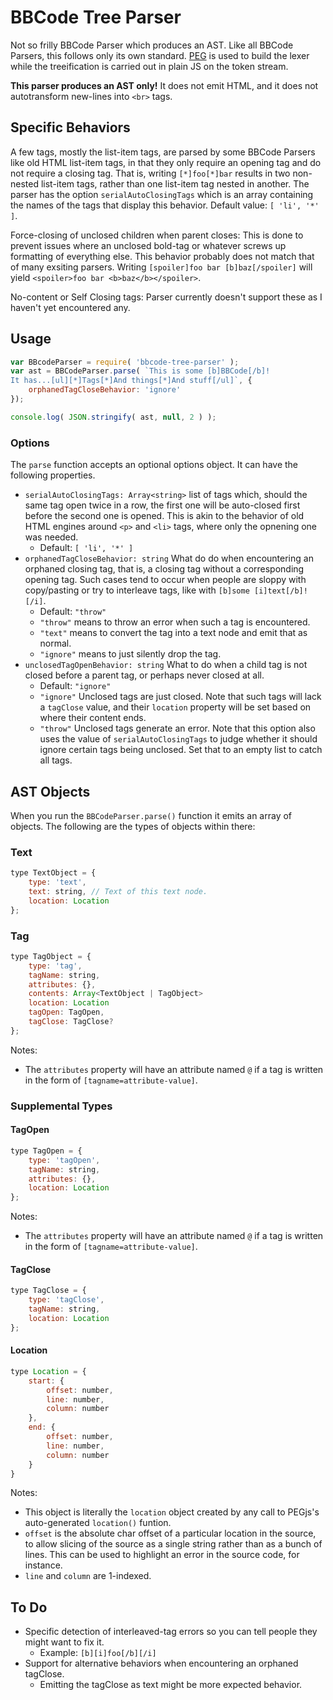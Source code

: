 BBCode Tree Parser
==================

Not so frilly BBCode Parser which produces an AST.  Like all BBCode Parsers, this follows only its own standard.  [PEG][pegjs] is used to build the lexer while the treeification is carried out in plain JS on the token stream.

__This parser produces an AST only!__  It does not emit HTML, and it does not autotransform new-lines into `<br>` tags.

[pegjs]:http://pegjs.org/



Specific Behaviors
------------------

A few tags, mostly the list-item tags, are parsed by some BBCode Parsers like old HTML list-item tags, in that they only require an opening tag and do not require a closing tag.  That is, writing `[*]foo[*]bar` results in two non-nested list-item tags, rather than one list-item tag nested in another.  The parser has the option `serialAutoClosingTags` which is an array containing the names of the tags that display this behavior.  Default value: `[ 'li', '*' ]`.

Force-closing of unclosed children when parent closes: This is done to prevent issues where an unclosed bold-tag or whatever screws up formatting of everything else.  This behavior probably does not match that of many exsiting parsers.  Writing `[spoiler]foo bar [b]baz[/spoiler]` will yield `<spoiler>foo bar <b>baz</b></spoiler>`.

No-content or Self Closing tags: Parser currently doesn't support these as I haven't yet encountered any.



Usage
-----

```js
var BBcodeParser = require( 'bbcode-tree-parser' );
var ast = BBCodeParser.parse( `This is some [b]BBCode[/b]!
It has...[ul][*]Tags[*]And things[*]And stuff[/ul]`, {
	orphanedTagCloseBehavior: 'ignore'
});

console.log( JSON.stringify( ast, null, 2 ) );
```

### Options

The `parse` function accepts an optional options object.  It can have the following properties.

- `serialAutoClosingTags: Array<string>` list of tags which, should the same tag open twice in a row, the first one will be auto-closed first before the second one is opened.  This is akin to the behavior of old HTML engines around `<p>` and `<li>` tags, where only the opnening one was needed.
	- Default: `[ 'li', '*' ]`
- `orphanedTagCloseBehavior: string` What do do when encountering an orphaned closing tag, that is, a closing tag without a corresponding opening tag.  Such cases tend to occur when people are sloppy with copy/pasting or try to interleave tags, like with `[b]some [i]text[/b]![/i]`.
	- Default: `"throw"`
	- `"throw"` means to throw an error when such a tag is encountered.
	- `"text"` means to convert the tag into a text node and emit that as normal.
	- `"ignore"` means to just silently drop the tag.
- `unclosedTagOpenBehavior: string` What to do when a child tag is not closed before a parent tag, or perhaps never closed at all.
	- Default: `"ignore"`
	- `"ignore"` Unclosed tags are just closed.  Note that such tags will lack a `tagClose` value, and their `location` property will be set based on where their content ends.
	- `"throw"` Unclosed tags generate an error.  Note that this option also uses the value of `serialAutoClosingTags` to judge whether it should ignore certain tags being unclosed.  Set that to an empty list to catch all tags.



AST Objects
-----------

When you run the `BBCodeParser.parse()` function it emits an array of objects.  The following are the types of objects within there:


### Text

```js
type TextObject = {
	type: 'text',
	text: string, // Text of this text node.
	location: Location
};
```


### Tag

```js
type TagObject = {
	type: 'tag',
	tagName: string,
	attributes: {},
	contents: Array<TextObject | TagObject>
	location: Location
	tagOpen: TagOpen,
	tagClose: TagClose?
};
```

Notes:
- The `attributes` property will have an attribute named `@` if a tag is written in the form of `[tagname=attribute-value]`.


### Supplemental Types

#### TagOpen

```js
type TagOpen = {
	type: 'tagOpen',
	tagName: string,
	attributes: {},
	location: Location
};
```

Notes:
- The `attributes` property will have an attribute named `@` if a tag is written in the form of `[tagname=attribute-value]`.

#### TagClose

```js
type TagClose = {
	type: 'tagClose',
	tagName: string,
	location: Location
};
```

#### Location

```js
type Location = {
	start: {
		offset: number,
		line: number,
		column: number
	},
	end: {
		offset: number,
		line: number,
		column: number
	}
}
```

Notes:
- This object is literally the `location` object created by any call to PEGjs's auto-generated `location()` funtion.
- `offset` is the absolute char offset of a particular location in the source, to allow slicing of the source as a single string rather than as a bunch of lines.  This can be used to highlight an error in the source code, for instance.
- `line` and `column` are 1-indexed.



To Do
-----

- Specific detection of interleaved-tag errors so you can tell people they might want to fix it.
	- Example: `[b][i]foo[/b][/i]`
- Support for alternative behaviors when encountering an orphaned tagClose.
	- Emitting the tagClose as text might be more expected behavior.
